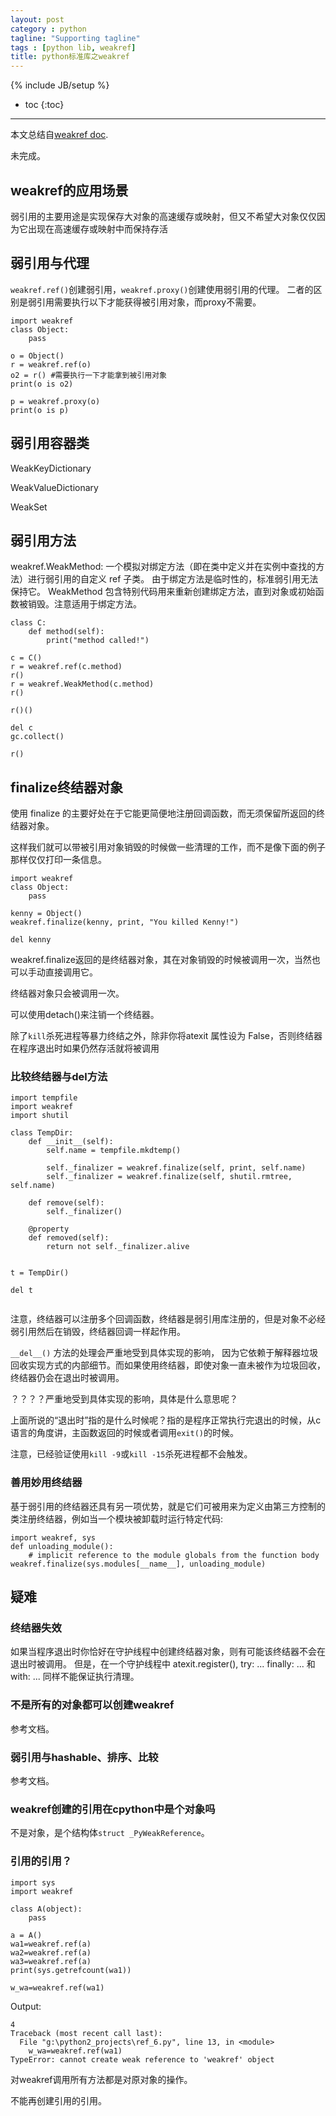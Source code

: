 ```yaml
---
layout: post
category : python
tagline: "Supporting tagline"
tags : [python lib, weakref]
title: python标准库之weakref
---
```

{% include JB/setup %}


* toc
{:toc}

<hr />

本文总结自[weakref doc][0].

未完成。

## weakref的应用场景

弱引用的主要用途是实现保存大对象的高速缓存或映射，但又不希望大对象仅仅因为它出现在高速缓存或映射中而保持存活

## 弱引用与代理

`weakref.ref()`创建弱引用，`weakref.proxy()`创建使用弱引用的代理。
二者的区别是弱引用需要执行以下才能获得被引用对象，而proxy不需要。

```brush:python
import weakref
class Object:
    pass

o = Object()
r = weakref.ref(o)
o2 = r() #需要执行一下才能拿到被引用对象
print(o is o2)

p = weakref.proxy(o)
print(o is p)
```

## 弱引用容器类

WeakKeyDictionary

WeakValueDictionary

WeakSet

## 弱引用方法

weakref.WeakMethod: 一个模拟对绑定方法（即在类中定义并在实例中查找的方法）进行弱引用的自定义 ref 子类。 由于绑定方法是临时性的，标准弱引用无法保持它。 WeakMethod 包含特别代码用来重新创建绑定方法，直到对象或初始函数被销毁。注意适用于绑定方法。

```brush:python
class C:
    def method(self):
        print("method called!")

c = C()
r = weakref.ref(c.method)
r()
r = weakref.WeakMethod(c.method)
r()

r()()

del c
gc.collect()

r()

```

## finalize终结器对象
使用 finalize 的主要好处在于它能更简便地注册回调函数，而无须保留所返回的终结器对象。

这样我们就可以带被引用对象销毁的时候做一些清理的工作，而不是像下面的例子那样仅仅打印一条信息。

```brush:python
import weakref
class Object:
    pass

kenny = Object()
weakref.finalize(kenny, print, "You killed Kenny!")  

del kenny
```

weakref.finalize返回的是终结器对象，其在对象销毁的时候被调用一次，当然也可以手动直接调用它。

终结器对象只会被调用一次。

可以使用detach()来注销一个终结器。

除了`kill`杀死进程等暴力终结之外，除非你将atexit 属性设为 False，否则终结器在程序退出时如果仍然存活就将被调用

### 比较终结器与del方法
```brush:python
import tempfile
import weakref
import shutil

class TempDir:
    def __init__(self):
        self.name = tempfile.mkdtemp()
        
        self._finalizer = weakref.finalize(self, print, self.name)
        self._finalizer = weakref.finalize(self, shutil.rmtree, self.name)

    def remove(self):
        self._finalizer()

    @property
    def removed(self):
        return not self._finalizer.alive


t = TempDir()

del t


```

注意，终结器可以注册多个回调函数，终结器是弱引用库注册的，但是对象不必经弱引用然后在销毁，终结器回调一样起作用。

`__del__()` 方法的处理会严重地受到具体实现的影响，
因为它依赖于解释器垃圾回收实现方式的内部细节。而如果使用终结器，即使对象一直未被作为垃圾回收，终结器仍会在退出时被调用。


？？？？严重地受到具体实现的影响，具体是什么意思呢？


上面所说的“退出时”指的是什么时候呢？指的是程序正常执行完退出的时候，从c语言的角度讲，主函数返回的时候或者调用`exit()`的时候。

注意，已经验证使用`kill -9`或`kill -15`杀死进程都不会触发。

### 善用妙用终结器

基于弱引用的终结器还具有另一项优势，就是它们可被用来为定义由第三方控制的类注册终结器，例如当一个模块被卸载时运行特定代码:

```brush:python
import weakref, sys
def unloading_module():
    # implicit reference to the module globals from the function body
weakref.finalize(sys.modules[__name__], unloading_module)
```

## 疑难

### 终结器失效

如果当程序退出时你恰好在守护线程中创建终结器对象，则有可能该终结器不会在退出时被调用。 但是，在一个守护线程中 atexit.register(), try: ... finally: ... 和 with: ... 同样不能保证执行清理。

### 不是所有的对象都可以创建weakref

参考文档。

### 弱引用与hashable、排序、比较

参考文档。

### weakref创建的引用在cpython中是个对象吗

不是对象，是个结构体`struct _PyWeakReference`。

### 引用的引用？

```brush:python
import sys
import weakref

class A(object):
    pass

a = A()
wa1=weakref.ref(a)
wa2=weakref.ref(a)
wa3=weakref.ref(a)
print(sys.getrefcount(wa1))

w_wa=weakref.ref(wa1)
```

Output:
```
4
Traceback (most recent call last):
  File "g:\python2_projects\ref_6.py", line 13, in <module>
    w_wa=weakref.ref(wa1)
TypeError: cannot create weak reference to 'weakref' object

```
对weakref调用所有方法都是对原对象的操作。

不能再创建引用的引用。


[0]:https://docs.python.org/zh-cn/3/library/weakref.html